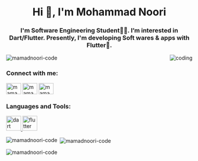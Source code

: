 <h1 align="center">Hi 👋, I'm Mohammad Noori</h1>
<h3 align="center">I'm Software Engineering Student👨‍💻. I’m interested in Dart/Flutter. Presently, I'm developing Soft wares & apps with Flutter📱.</h3>
<img align="right"alt="coding"width"400" src"https://camo.githubusercontent.com/cae12fddd9d6982901d82580bdf321d81fb299141098ca1c2d4891870827bf17/68747470733a2f2f6d69726f2e6d656469756d2e636f6d2f6d61782f313336302f302a37513379765349765f7430696f4a2d5a2e676966">
<p align="left"> <img src="https://komarev.com/ghpvc/?username=mamadnoori-code&label=Profile%20views&color=0e75b6&style=flat" alt="mamadnoori-code" /> </p>

<h3 align="left">Connect with me:</h3>
<p align="left">
<a href="https://linkedin.com/in/mamadnoori.code" target="blank"><img align="center" src="https://raw.githubusercontent.com/rahuldkjain/github-profile-readme-generator/master/src/images/icons/Social/linked-in-alt.svg" alt="mamadnoori.code" height="30" width="40" /></a>
<a href="https://instagram.com/mamadnoori.code" target="blank"><img align="center" src="https://raw.githubusercontent.com/rahuldkjain/github-profile-readme-generator/master/src/images/icons/Social/instagram.svg" alt="mamadnoori.code" height="30" width="40" /></a>
<a href="https://www.youtube.com/c/mamadnoori.code" target="blank"><img align="center" src="https://raw.githubusercontent.com/rahuldkjain/github-profile-readme-generator/master/src/images/icons/Social/youtube.svg" alt="mamadnoori.code" height="30" width="40" /></a>
</p>

<h3 align="left">Languages and Tools:</h3>
<p align="left"> <a href="https://dart.dev" target="_blank" rel="noreferrer"> <img src="https://www.vectorlogo.zone/logos/dartlang/dartlang-icon.svg" alt="dart" width="40" height="40"/> </a> <a href="https://flutter.dev" target="_blank" rel="noreferrer"> <img src="https://www.vectorlogo.zone/logos/flutterio/flutterio-icon.svg" alt="flutter" width="40" height="40"/> </a> </p>

<p><img align="left" src="https://github-readme-stats.vercel.app/api/top-langs?username=mamadnoori-code&show_icons=true&locale=en&layout=compact" alt="mamadnoori-code" /></p>

<p>&nbsp;<img align="center" src="https://github-readme-stats.vercel.app/api?username=mamadnoori-code&show_icons=true&locale=en" alt="mamadnoori-code" /></p>

<p><img align="center" src="https://github-readme-streak-stats.herokuapp.com/?user=mamadnoori-code&" alt="mamadnoori-code" /></p>
